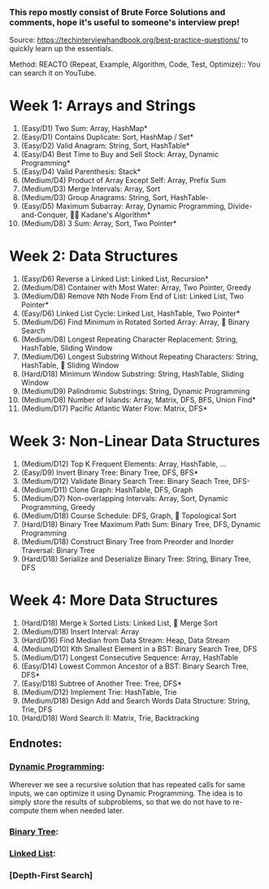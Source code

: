 ### This repo mostly consist of Brute Force Solutions and comments, hope it's useful to someone's interview prep!

Source: https://techinterviewhandbook.org/best-practice-questions/ to quickly learn up the essentials.

Method: REACTO (Repeat, Example, Algorithm, Code, Test, Optimize):: You can search it on YouTube.

# Week 1: Arrays and Strings
1. (Easy/D1) Two Sum:                                Array, HashMap*
2. (Easy/D1) Contains Duplicate:                     Sort, HashMap / Set*
3. (Easy/D2) Valid Anagram:                          String, Sort, HashTable*
4. (Easy/D4) Best Time to Buy and Sell Stock:        Array, Dynamic Programming*
5. (Easy/D4) Valid Parenthesis:                      Stack*
6. (Medium/D4) Product of Array Except Self:         Array, Prefix Sum
7. (Medium/D3) Merge Intervals:                      Array, Sort
8. (Medium/D3) Group Anagrams:                       String, Sort, HashTable-
9. (Easy/D5) Maximum Subarray:                       Array, Dynamic Programming, Divide-and-Conquer, 🧙‍♂️ Kadane's Algorithm*
10. (Medium/D8) 3 Sum:                               Array, Sort, Two Pointer*

# Week 2: Data Structures
1. (Easy/D6) Reverse a Linked List:                   Linked List, Recursion*
2. (Medium/D8) Container with Most Water:             Array, Two Pointer, Greedy
3. (Medium/D8) Remove Nth Node From End of List:      Linked List, Two Pointer*
4. (Easy/D6) Linked List Cycle:                       Linked List, HashTable, Two Pointer*
5. (Medium/D6) Find Minimum in Rotated Sorted Array:   Array, 🧙‍ Binary Search
6. (Medium/D8) Longest Repeating Character Replacement: String, HashTable, Sliding Window
7. (Medium/D6) Longest Substring Without Repeating Characters: String, HashTable, 🧙‍ Sliding Window
8. (Hard/D18) Minimum Window Substring:               String, HashTable, Sliding Window
9. (Medium/D9) Palindromic Substrings:                String, Dynamic Programming
10. (Medium/D8) Number of Islands: Array, Matrix, DFS, BFS, Union Find*
11. (Medium/D17) Pacific Atlantic Water Flow:         Matrix, DFS*

# Week 3: Non-Linear Data Structures
1. (Medium/D12) Top K Frequent Elements:              Array, HashTable, ...
2. (Easy/D9) Invert Binary Tree:                      Binary Tree, DFS, BFS*
3. (Medium/D12) Validate Binary Search Tree:          Binary Seach Tree, DFS-
4. (Medium/D11) Clone Graph:                          HashTable, DFS, Graph
5. (Medium/D7) Non-overlapping Intervals:             Array, Sort, Dynamic Programming, Greedy
6. (Medium/D18) Course Schedule:                      DFS, Graph, 🧙‍ Topological Sort
7. (Hard/D18) Binary Tree Maximum Path Sum:           Binary Tree, DFS, Dynamic Programming
8. (Medium/D18) Construct Binary Tree from Preorder and Inorder Traversal: Binary Tree
9. (Hard/D18) Serialize and Deserialize Binary Tree:  String, Binary Tree, DFS

# Week 4: More Data Structures
1. (Hard/D18) Merge k Sorted Lists:                 Linked List, 🧙‍ Merge Sort
2. (Medium/D18) Insert Interval:                    Array
3. (Hard/D16) Find Median from Data Stream:         Heap, Data Stream
4. (Medium/D10) Kth Smallest Element in a BST:      Binary Search Tree, DFS
5. (Medium/D17) Longest Consecutive Sequence:       Array, HashTable
6. (Easy/D14) Lowest Common Ancestor of a BST:      Binary Search Tree, DFS*
7. (Easy/D18) Subtree of Another Tree:              Tree, DFS*
8. (Medium/D12) Implement Trie:                     HashTable, Trie
9. (Medium/D18) Design Add and Search Words Data Structure: String, Trie, DFS
10. (Hard/D18) Word Search II:                      Matrix, Trie, Backtracking

## Endnotes:
### [Dynamic Programming](https://www.geeksforgeeks.org/dynamic-programming/):
Wherever we see a recursive solution that has repeated calls for same inputs, we can optimize it using Dynamic Programming. The idea is to simply store the results of subproblems, so that we do not have to re-compute them when needed later.

### [Binary Tree](https://www.geeksforgeeks.org/binary-tree-set-1-introduction/):
### [Linked List](https://www.geeksforgeeks.org/linked-list-set-1-introduction/):
### [Depth-First Search]
